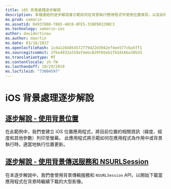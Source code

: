 ```yaml
---
title: iOS 背景處理逐步解說
description: 本檔連結的逐步解說會示範如何在背景執行應用程式中使用位置資訊，以及如何使用背景傳送服務和 NSURLSession。
ms.prod: xamarin
ms.assetid: D4937080-7865-48C0-8FE5-310E90229BC3
ms.technology: xamarin-ios
author: davidortinau
ms.author: daortin
ms.date: 03/18/2017
ms.openlocfilehash: 1cda1284854572779d22d3942ef4ee577cba5ff1
ms.sourcegitcommit: 2fbe4932a319af4ebc829f65eb1fb1816ba305d3
ms.translationtype: MT
ms.contentlocale: zh-TW
ms.lasthandoff: 10/29/2019
ms.locfileid: "73004597"
---
```

# <a name="ios-backgrounding-walkthroughs"></a>iOS 背景處理逐步解說

## <a name="walkthrough---using-background-locationiosapp-fundamentalsbackgroundingios-backgrounding-walkthroughslocation-walkthroughmd"></a>[逐步解說 - 使用背景位置](~/ios/app-fundamentals/backgrounding/ios-backgrounding-walkthroughs/location-walkthrough.md)

在此範例中，我們會建立 iOS 位置應用程式，將目前位置的相關資訊（緯度、經度和其他參數）列印至螢幕。 此應用程式將示範如何在應用程式為作用中或背景執行時，適當地執行位置更新。

## <a name="walkthrough---using-background-transfer-service-and-nsurlsessioniosapp-fundamentalsbackgroundingios-backgrounding-walkthroughsbackground-transfer-walkthroughmd"></a>[逐步解說 - 使用背景傳送服務和 NSURLSession](~/ios/app-fundamentals/backgrounding/ios-backgrounding-walkthroughs/background-transfer-walkthrough.md)

在本逐步解說中，我們會使用背景傳輸服務和 `NSURLSession` API，以開始下載當應用程式在背景時繼續下載的大型影像。
